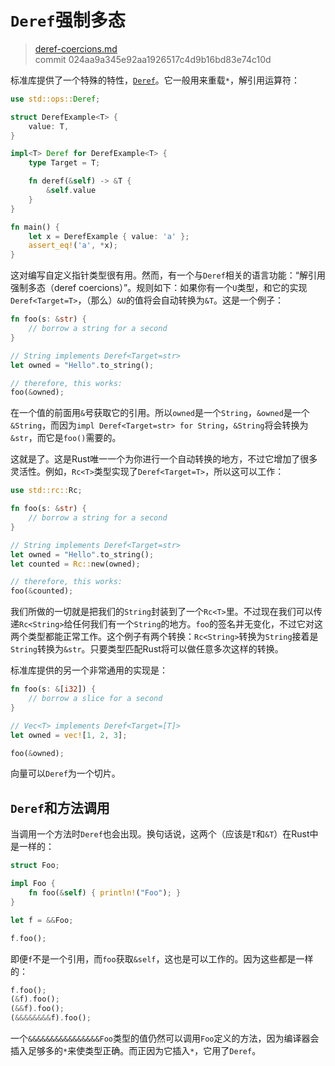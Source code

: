 # `Deref`强制多态

> [deref-coercions.md](https://github.com/rust-lang/rust/blob/master/src/doc/book/deref-coercions.md)
> <br>
> commit 024aa9a345e92aa1926517c4d9b16bd83e74c10d

标准库提供了一个特殊的特性，[`Deref`](http://doc.rust-lang.org/stable/std/ops/trait.Deref.html)。它一般用来重载`*`，解引用运算符：

```rust
use std::ops::Deref;

struct DerefExample<T> {
    value: T,
}

impl<T> Deref for DerefExample<T> {
    type Target = T;

    fn deref(&self) -> &T {
        &self.value
    }
}

fn main() {
    let x = DerefExample { value: 'a' };
    assert_eq!('a', *x);
}
```

这对编写自定义指针类型很有用。然而，有一个与`Deref`相关的语言功能：“解引用强制多态（deref coercions）”。规则如下：如果你有一个`U`类型，和它的实现`Deref<Target=T>`，（那么）`&U`的值将会自动转换为`&T`。这是一个例子：

```rust
fn foo(s: &str) {
    // borrow a string for a second
}

// String implements Deref<Target=str>
let owned = "Hello".to_string();

// therefore, this works:
foo(&owned);
```

在一个值的前面用`&`号获取它的引用。所以`owned`是一个`String`，`&owned`是一个`&String`，而因为`impl Deref<Target=str> for String`，`&String`将会转换为`&str`，而它是`foo()`需要的。

这就是了。这是Rust唯一一个为你进行一个自动转换的地方，不过它增加了很多灵活性。例如，`Rc<T>`类型实现了`Deref<Target=T>`，所以这可以工作：

```rust
use std::rc::Rc;

fn foo(s: &str) {
    // borrow a string for a second
}

// String implements Deref<Target=str>
let owned = "Hello".to_string();
let counted = Rc::new(owned);

// therefore, this works:
foo(&counted);
```

我们所做的一切就是把我们的`String`封装到了一个`Rc<T>`里。不过现在我们可以传递`Rc<String>`给任何我们有一个`String`的地方。`foo`的签名并无变化，不过它对这两个类型都能正常工作。这个例子有两个转换：`Rc<String>`转换为`String`接着是`String`转换为`&str`。只要类型匹配Rust将可以做任意多次这样的转换。

标准库提供的另一个非常通用的实现是：

```rust
fn foo(s: &[i32]) {
    // borrow a slice for a second
}

// Vec<T> implements Deref<Target=[T]>
let owned = vec![1, 2, 3];

foo(&owned);
```

向量可以`Deref`为一个切片。

## `Deref`和方法调用
当调用一个方法时`Deref`也会出现。换句话说，这两个（应该是`T`和`&T`）在Rust中是一样的：

```rust
struct Foo;

impl Foo {
    fn foo(&self) { println!("Foo"); }
}

let f = &&Foo;

f.foo();
```

即便`f`不是一个引用，而`foo`获取`&self`，这也是可以工作的。因为这些都是一样的：

```rust
f.foo();
(&f).foo();
(&&f).foo();
(&&&&&&&&f).foo();
```

一个`&&&&&&&&&&&&&&&&Foo`类型的值仍然可以调用`Foo`定义的方法，因为编译器会插入足够多的`*`来使类型正确。而正因为它插入`*`，它用了`Deref`。
